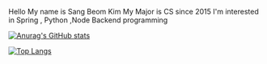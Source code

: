  Hello My name is Sang Beom Kim
 My Major is CS since 2015
 I'm interested in Spring , Python ,Node Backend programming

[![Anurag's GitHub stats](https://github-readme-stats.vercel.app/api?username=nbbeom)](https://github.com/anuraghazra/github-readme-stats)

[![Top Langs](https://github-readme-stats.vercel.app/api/top-langs/?username=nbbeom&layout=compact)](https://github.com/anuraghazra/github-readme-stats)
